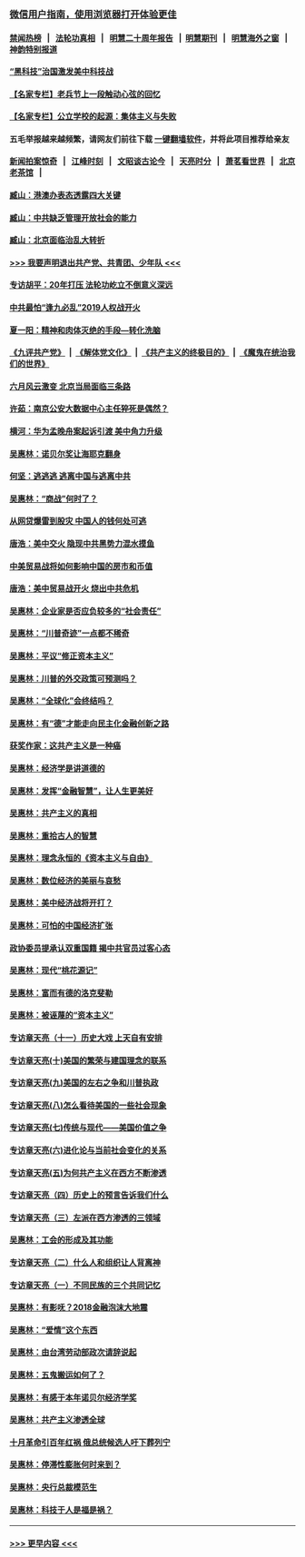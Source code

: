 ### [微信用户指南，使用浏览器打开体验更佳](https://github.com/gfw-breaker/banned-news1/blob/master/indexes/wechat-guide.md?t=0)
#### [禁闻热榜](热点新闻.md?t=0)  &nbsp;&nbsp;|&nbsp;&nbsp; [法轮功真相](https://github.com/gfw-breaker/truth/blob/master/README.md?t=0) &nbsp;&nbsp;|&nbsp;&nbsp; [明慧二十周年报告](https://github.com/gfw-breaker/mh-reports/blob/master/README.md?t=0) &nbsp;&nbsp;|&nbsp;&nbsp;[明慧期刊](https://github.com/gfw-breaker/mh-qikan) &nbsp;&nbsp;|&nbsp;&nbsp; [明慧海外之窗](https://github.com/gfw-breaker/mh-news/blob/master/README.md?t=0) &nbsp;&nbsp;|&nbsp;&nbsp; [神韵特别报道](https://github.com/gfw-breaker/mh-news/blob/master/shenyun.md?t=0)
#### [“黑科技”治国激发美中科技战](../pages/nsc423/n11638056.md?t=02081944) 
#### [【名家专栏】老兵节上一段触动心弦的回忆](../pages/nsc423/n11646016.md?t=02081944) 
#### [【名家专栏】公立学校的起源：集体主义与失败](../pages/nsc423/n11601833.md?t=02081944) 
#### 五毛举报越来越频繁，请网友们前往下载 [一键翻墙软件](https://github.com/gfw-breaker/ssr-accounts)，并将此项目推荐给亲友
#### [新闻拍案惊奇](https://github.com/gfw-breaker/banned-news1/blob/master/pages/link4.md) &nbsp;&nbsp;|&nbsp;&nbsp; [江峰时刻](https://github.com/gfw-breaker/banned-news1/blob/master/pages/link4.md) &nbsp;&nbsp;|&nbsp;&nbsp; [文昭谈古论今](https://github.com/gfw-breaker/banned-news1/blob/master/pages/link4.md) &nbsp;&nbsp;|&nbsp;&nbsp; [天亮时分](https://github.com/gfw-breaker/banned-news1/blob/master/pages/link4.md) &nbsp;&nbsp;|&nbsp;&nbsp; [萧茗看世界](https://github.com/gfw-breaker/banned-news1/blob/master/pages/link4.md) &nbsp;&nbsp;|&nbsp;&nbsp; [北京老茶馆](https://github.com/gfw-breaker/banned-news1/blob/master/pages/link4.md) &nbsp;&nbsp;|&nbsp;&nbsp; 
#### [臧山：港澳办表态透露四大关键](../pages/nsc423/n11421628.md?t=02081944) 
#### [臧山：中共缺乏管理开放社会的能力](../pages/nsc423/n11407457.md?t=02081944) 
#### [臧山：北京面临治乱大转折](../pages/nsc423/n11406895.md?t=02081944) 
#### [>>> 我要声明退出共产党、共青团、少年队 <<<](https://github.com/begood0513/goodnews/blob/master/quit/letter.md) 
#### [专访胡平：20年打压 法轮功屹立不倒意义深远](../pages/nsc423/n11398800.md?t=02081944) 
#### [中共最怕“逢九必乱”2019人权战开火](../pages/nsc423/n11385248.md?t=02081944) 
#### [夏一阳：精神和肉体灭绝的手段—转化洗脑](../pages/nsc423/n11368250.md?t=02081944) 
#### [《九评共产党》](https://github.com/begood0513/9ping.md/blob/master/README.md) &nbsp;|&nbsp; [《解体党文化》](../../../../jtdwh.md/blob/master/README.md)  &nbsp;|&nbsp; [《共产主义的终极目的》](../../../../gczydzjmd.md/blob/master/README.md) &nbsp;|&nbsp; [《魔鬼在统治我们的世界》](../../../../mgztzwmdsj.md/blob/master/README.md) 
#### [六月风云激变 北京当局面临三条路](../pages/nsc423/n11313668.md?t=02081944) 
#### [许茹：南京公安大数据中心主任猝死是偶然？](../pages/nsc423/n11064744.md?t=02081944) 
#### [横河：华为孟晚舟案起诉引渡 美中角力升级](../pages/nsc423/n11027230.md?t=02081944) 
#### [吴惠林：诺贝尔奖让海耶克翻身](../pages/nsc423/n10890049.md?t=02081944) 
#### [何坚：逃逃逃 逃离中国与逃离中共](../pages/nsc423/n10592891.md?t=02081944) 
#### [吴惠林：“商战”何时了？](../pages/nsc423/n10573558.md?t=02081944) 
#### [从网贷爆雷到股灾 中国人的钱何处可逃](../pages/nsc423/n10572800.md?t=02081944) 
#### [唐浩：美中交火 隐现中共黑势力混水摸鱼](../pages/nsc423/n10544040.md?t=02081944) 
#### [中美贸易战将如何影响中国的房市和币值](../pages/nsc423/n10543697.md?t=02081944) 
#### [唐浩：美中贸易战开火 烧出中共危机](../pages/nsc423/n10540126.md?t=02081944) 
#### [吴惠林：企业家是否应负较多的“社会责任”](../pages/nsc423/n10535022.md?t=02081944) 
#### [吴惠林：“川普奇迹”一点都不稀奇](../pages/nsc423/n10512808.md?t=02081944) 
#### [吴惠林：平议“修正资本主义”](../pages/nsc423/n10495724.md?t=02081944) 
#### [吴惠林：川普的外交政策可预测吗？](../pages/nsc423/n10462387.md?t=02081944) 
#### [吴惠林：“全球化”会终结吗？](../pages/nsc423/n10452838.md?t=02081944) 
#### [吴惠林：有“德”才能走向民主化金融创新之路](../pages/nsc423/n10432292.md?t=02081944) 
#### [获奖作家：这共产主义是一种癌](../pages/nsc423/n10431541.md?t=02081944) 
#### [吴惠林：经济学是讲道德的](../pages/nsc423/n10398014.md?t=02081944) 
#### [吴惠林：发挥“金融智慧”，让人生更美好](../pages/nsc423/n10375019.md?t=02081944) 
#### [吴惠林：共产主义的真相](../pages/nsc423/n10351394.md?t=02081944) 
#### [吴惠林：重拾古人的智慧](../pages/nsc423/n10337691.md?t=02081944) 
#### [吴惠林：理念永恒的《资本主义与自由》](../pages/nsc423/n10316274.md?t=02081944) 
#### [吴惠林：数位经济的美丽与哀愁](../pages/nsc423/n10292946.md?t=02081944) 
#### [吴惠林：美中经济战将开打？](../pages/nsc423/n10258825.md?t=02081944) 
#### [吴惠林：可怕的中国经济扩张](../pages/nsc423/n10219147.md?t=02081944) 
#### [政协委员提承认双重国籍 揭中共官员过客心态](../pages/nsc423/n10208809.md?t=02081944) 
#### [吴惠林：现代“桃花源记”](../pages/nsc423/n10185234.md?t=02081944) 
#### [吴惠林：富而有德的洛克斐勒](../pages/nsc423/n10142264.md?t=02081944) 
#### [吴惠林：被诬蔑的“资本主义”](../pages/nsc423/n10124816.md?t=02081944) 
#### [专访章天亮（十一）历史大戏 上天自有安排](../pages/nsc423/n10094905.md?t=02081944) 
#### [专访章天亮(十)美国的繁荣与建国理念的联系](../pages/nsc423/n10094899.md?t=02081944) 
#### [专访章天亮(九)美国的左右之争和川普执政](../pages/nsc423/n10094889.md?t=02081944) 
#### [专访章天亮(八)怎么看待美国的一些社会现象](../pages/nsc423/n10094857.md?t=02081944) 
#### [专访章天亮(七)传统与现代——美国价值之争](../pages/nsc423/n10093140.md?t=02081944) 
#### [专访章天亮(六)进化论与当前社会变化的关系](../pages/nsc423/n10092036.md?t=02081944) 
#### [专访章天亮(五)为何共产主义在西方不断渗透](../pages/nsc423/n10083620.md?t=02081944) 
#### [专访章天亮（四）历史上的预言告诉我们什么](../pages/nsc423/n10083606.md?t=02081944) 
#### [专访章天亮（三）左派在西方渗透的三领域](../pages/nsc423/n10081115.md?t=02081944) 
#### [吴惠林：工会的形成及其功能](../pages/nsc423/n10080633.md?t=02081944) 
#### [专访章天亮（二）什么人和组织让人背离神](../pages/nsc423/n10076637.md?t=02081944) 
#### [专访章天亮（一）不同民族的三个共同记忆](../pages/nsc423/n10074188.md?t=02081944) 
#### [吴惠林：有影呒？2018金融泡沫大地震](../pages/nsc423/n10040534.md?t=02081944) 
#### [吴惠林：“爱情”这个东西](../pages/nsc423/n10019423.md?t=02081944) 
#### [吴惠林：由台湾劳动部政次请辞说起](../pages/nsc423/n9979679.md?t=02081944) 
#### [吴惠林：五鬼搬运如何了？](../pages/nsc423/n9925338.md?t=02081944) 
#### [吴惠林：有感于本年诺贝尔经济学奖](../pages/nsc423/n9871883.md?t=02081944) 
#### [吴惠林：共产主义渗透全球](../pages/nsc423/n9812748.md?t=02081944) 
#### [十月革命引百年红祸 俄总统候选人吁下葬列宁](../pages/nsc423/n9810182.md?t=02081944) 
#### [吴惠林：停滞性膨胀何时来到？](../pages/nsc423/n9764136.md?t=02081944) 
#### [吴惠林：央行总裁模范生](../pages/nsc423/n9728134.md?t=02081944) 
#### [吴惠林：科技于人是福是祸？](../pages/nsc423/n9672982.md?t=02081944) 

----
#### [ >>> 更早内容 <<< ](../indexes/nsc423-earlier.md)
